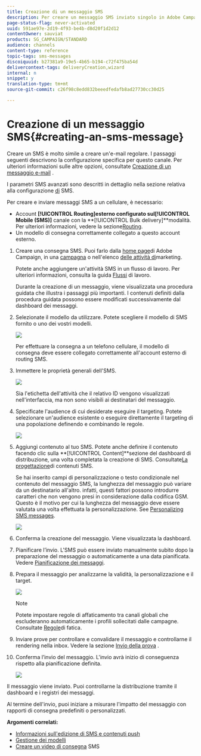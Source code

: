 ```yaml
---
title: Creazione di un messaggio SMS
description: Per creare un messaggio SMS inviato singolo in Adobe Campaign, procedi come indicato di seguito.
page-status-flag: never-activated
uuid: 591ae97e-2d19-4f93-be4b-d8d20f1d2d12
contentOwner: sauviat
products: SG_CAMPAIGN/STANDARD
audience: channels
content-type: reference
topic-tags: sms-messages
discoiquuid: b27381a9-19e5-4b65-b194-c72f475ba54d
delivercontext-tags: deliveryCreation,wizard
internal: n
snippet: y
translation-type: tm+mt
source-git-commit: c26f98c8edd832beeedfedafb8ad27730cc30d25

---
```



# Creazione di un messaggio SMS{#creating-an-sms-message}

Creare un SMS è molto simile a creare un&#39;e-mail regolare. I passaggi seguenti descrivono la configurazione specifica per questo canale. Per ulteriori informazioni sulle altre opzioni, consultate [Creazione di un messaggio e-mail](../../channels/using/creating-an-email.md) .

I parametri SMS avanzati sono descritti in dettaglio nella sezione relativa alla configurazione [di](../../administration/using/configuring-sms-channel.md) SMS.

Per creare e inviare messaggi SMS a un cellulare, è necessario:

* Account **[!UICONTROL Routing]**esterno configurato sul**[!UICONTROL Mobile (SMS)]** canale con la **[!UICONTROL Bulk delivery]**modalità. Per ulteriori informazioni, vedere la sezione[Routing](../../administration/using/configuring-sms-channel.md#defining-an-sms-routing).
* Un modello di consegna correttamente collegato a questo account esterno.

1. Creare una consegna SMS. Puoi farlo dalla [home page](../../start/using/interface-description.md#home-page)di Adobe Campaign, in una [campagna](../../start/using/marketing-activities.md#creating-a-marketing-activity) o nell&#39;elenco [delle attività di](../../start/using/programs-and-campaigns.md#creating-a-campaign)marketing.

   Potete anche aggiungere un&#39;attività SMS in un flusso di lavoro. Per ulteriori informazioni, consulta la guida [Flussi](../../automating/using/sms-delivery.md) di lavoro.

   Durante la creazione di un messaggio, viene visualizzata una procedura guidata che illustra i passaggi più importanti. I contenuti definiti dalla procedura guidata possono essere modificati successivamente dal dashboard dei messaggi.

1. Selezionate il modello da utilizzare. Potete scegliere il modello di SMS fornito o uno dei vostri modelli.

   ![](assets/sms_creation_1.png)

   Per effettuare la consegna a un telefono cellulare, il modello di consegna deve essere collegato correttamente all&#39;account esterno di routing SMS.

1. Immettere le proprietà generali dell&#39;SMS.

   ![](assets/sms_creation_2.png)

   Sia l&#39;etichetta dell&#39;attività che il relativo ID vengono visualizzati nell&#39;interfaccia, ma non sono visibili ai destinatari del messaggio.

1. Specificate l&#39;audience di cui desiderate eseguire il targeting. Potete selezionare un&#39;audience esistente o eseguire direttamente il targeting di una popolazione definendo e combinando le regole.

   ![](assets/sms_creation_3.png)

1. Aggiungi contenuto al tuo SMS. Potete anche definire il contenuto facendo clic sulla **[!UICONTROL Content]**sezione del dashboard di distribuzione, una volta completata la creazione di SMS. Consultate[La progettazione](../../channels/using/about-sms-and-push-content-design.md)di contenuti SMS.

   Se hai inserito campi di personalizzazione o testo condizionale nel contenuto del messaggio SMS, la lunghezza del messaggio può variare da un destinatario all&#39;altro. infatti, questi fattori possono introdurre caratteri che non vengono presi in considerazione dalla codifica GSM. Questo è il motivo per cui la lunghezza del messaggio deve essere valutata una volta effettuata la personalizzazione. See [Personalizing SMS messages](../../channels/using/personalizing-sms-messages.md).

   ![](assets/sms_creation_4.png)

1. Conferma la creazione del messaggio. Viene visualizzata la dashboard.
1. Pianificare l’invio. L&#39;SMS può essere inviato manualmente subito dopo la preparazione del messaggio o automaticamente a una data pianificata. Vedere [Pianificazione dei messaggi](../../sending/using/about-scheduling-messages.md).
1. Prepara il messaggio per analizzarne la validità, la personalizzazione e il target.

   ![](assets/sms_creation_6.png)

   >[!NOTE]
   >
   >Potete impostare regole di affaticamento tra canali globali che escluderanno automaticamente i profili sollecitati dalle campagne. Consultate [Regole](../../administration/using/fatigue-rules.md)di fatica.

1. Inviare prove per controllare e convalidare il messaggio e controllarne il rendering nella inbox. Vedere la sezione [Invio della prova](../../sending/using/managing-test-profiles-and-sending-proofs.md#sending-proofs) .
1. Conferma l’invio del messaggio. L&#39;invio avrà inizio di conseguenza rispetto alla pianificazione definita.

   ![](assets/sms_creation_7.png)

Il messaggio viene inviato. Puoi controllarne la distribuzione tramite il dashboard e i registri dei messaggi.

Al termine dell&#39;invio, puoi iniziare a misurare l&#39;impatto del messaggio con rapporti di consegna predefiniti o personalizzati.

**Argomenti correlati:**

* [Informazioni sull&#39;edizione di SMS e contenuti push](../../channels/using/about-sms-and-push-content-design.md)
* [Gestione dei modelli](../../start/using/marketing-activity-templates.md)
* [Creare un video di consegna](https://helpx.adobe.com/campaign/kt/acs/using/acs-creating-a-sms-delivery-feature-video-use.html) SMS

